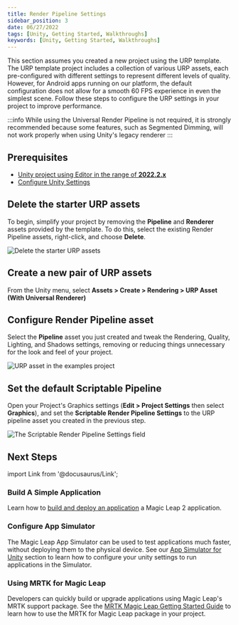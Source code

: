 ```yaml
---
title: Render Pipeline Settings
sidebar_position: 3
date: 06/27/2022
tags: [Unity, Getting Started, Walkthroughs]
keywords: [Unity, Getting Started, Walkthroughs]
---
```


This section assumes you created a new project using the URP template. The URP template project includes a collection of various URP assets, each pre-configured with different settings to represent different levels of quality. However, for Android apps running on our platform, the default configuration does not allow for a smooth 60 FPS experience in even the simplest scene. Follow these steps to configure the URP settings in your project to improve performance.

:::info
While using the Universal Render Pipeline is not required, it is strongly recommended because some features, such as Segmented Dimming, will not work properly when using Unity's legacy renderer
:::

## Prerequisites

- [Unity project using Editor in the range of **2022.2.x**](/docs/guides/unity/getting-started/create-a-project.md)
- [Configure Unity Settings](/docs/guides/unity/getting-started\configure-unity-settings.md)

## Delete the starter URP assets

To begin, simplify your project by removing the **Pipeline** and **Renderer** assets provided by the template. To do this, select the existing Render Pipeline assets, right-click, and choose **Delete**.

![Delete the starter URP assets](/img/unity/universal-render-pipeline-configuration-1.png)

## Create a new pair of URP assets

From the Unity menu, select **Assets > Create > Rendering > URP Asset (With Universal Renderer)**

## Configure Render Pipeline asset

Select the **Pipeline** asset you just created and tweak the Rendering, Quality, Lighting, and Shadows settings, removing or reducing things unnecessary for the look and feel of your project.

![URP asset in the examples project](/img/unity/universal-render-pipeline-configuration-2.png)

## Set the default Scriptable Pipeline

Open your Project's Graphics settings (**Edit > Project Settings** then select **Graphics**), and set the **Scriptable Render Pipeline Settings** to the URP pipeline asset you created in the previous step.

![The Scriptable Render Pipeline Settings field](/img/unity/universal-render-pipeline-configuration-3.png)

## Next Steps

import Link from '@docusaurus/Link';

<h3><Link to="/docs/guides/unity/getting-started/unity-building-simple-app"> Build A Simple Application</Link> </h3>

Learn how to [build and deploy an application](/docs/guides/unity/getting-started/unity-building-simple-app.md) a Magic Leap 2 application. 

<h3><Link to="/docs/guides/unity/app-simulator/unity-app-simulator"> Configure App Simulator </Link> </h3>

The Magic Leap App Simulator can be used to test applications much faster, without deploying them to the physical device. See our [App Simulator for Unity](/docs/guides/unity/app-simulator/unity-app-simulator.md) section to learn how to configure your unity settings to run applications in the Simulator.

<h3><Link to="/docs/guides/third-party/mrtk/mrtk-setup"> Using MRTK for Magic Leap </Link> </h3>

Developers can quickly build or upgrade applications using Magic Leap's MRTK support package. See the [MRTK Magic Leap Getting Started Guide](/docs/guides/third-party/mrtk/mrtk-setup.md) to learn how to use the MRTK for Magic Leap package in your project.
